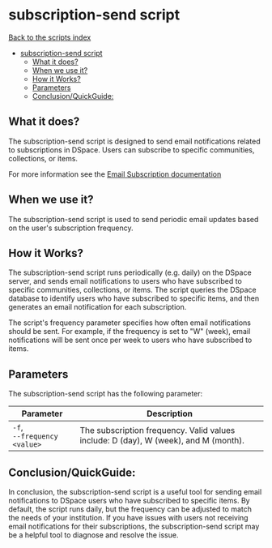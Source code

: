 # subscription-send script
[Back to the scripts index](index.md)
<!-- TOC -->
* [subscription-send script](#subscription-send-script)
  * [What it does?](#what-it-does)
  * [When we use it?](#when-we-use-it)
  * [How it Works?](#how-it-works)
  * [Parameters](#parameters)
  * [Conclusion/QuickGuide:](#conclusionquickguide)
<!-- TOC -->
## What it does?

The subscription-send script is designed to send email notifications related to subscriptions in DSpace. Users can
subscribe to specific communities, collections, or items.

For more information see the [Email Subscription documentation](https://wiki.lyrasis.org/display/DSDOC7x/Email+Subscriptions)

## When we use it?

The subscription-send script is used to send periodic email updates based on the user's subscription frequency.

## How it Works?

The subscription-send script runs periodically (e.g. daily) on the DSpace server, and sends email notifications to users
who have subscribed to specific communities, collections, or items. The script queries the DSpace database to identify
users who have subscribed to specific items, and then generates an email notification for each subscription.

The script's frequency parameter specifies how often email notifications should be sent. For example, if the frequency
is set to "W" (week), email notifications will be sent once per week to users who have subscribed to items.

## Parameters

The subscription-send script has the following parameter:

| Parameter                        | Description                                                                         |
|----------------------------------|-------------------------------------------------------------------------------------|
| `-f`, <br/>`--frequency <value>` | The subscription frequency. Valid values include: D (day), W (week), and M (month). |

## Conclusion/QuickGuide:

In conclusion, the subscription-send script is a useful tool for sending email notifications to DSpace users who have
subscribed to specific items. By default, the script runs daily, but the frequency can be adjusted to match the needs of
your institution. If you have issues with users not receiving email notifications for their subscriptions, the
subscription-send script may be a helpful tool to diagnose and resolve the issue.
